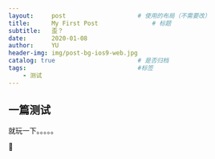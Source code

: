 ```yaml
---
layout:     post   				    # 使用的布局（不需要改）
title:      My First Post 				# 标题 
subtitle:   歪？
date:       2020-01-08
author:     YU
header-img: img/post-bg-ios9-web.jpg
catalog: true 						# 是否归档
tags:								#标签
    - 测试
---
```


## 一篇测试

就玩一下。。。。。

🙂

